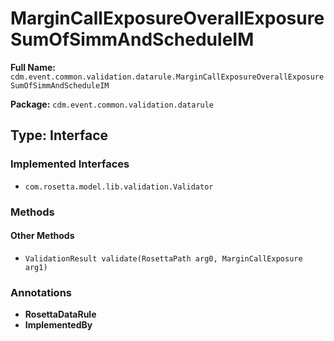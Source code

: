 # MarginCallExposureOverallExposureSumOfSimmAndScheduleIM

**Full Name:** `cdm.event.common.validation.datarule.MarginCallExposureOverallExposureSumOfSimmAndScheduleIM`

**Package:** `cdm.event.common.validation.datarule`

## Type: Interface

### Implemented Interfaces

- `com.rosetta.model.lib.validation.Validator`

### Methods

#### Other Methods

- `ValidationResult validate(RosettaPath arg0, MarginCallExposure arg1)`

### Annotations

- **RosettaDataRule**
- **ImplementedBy**

